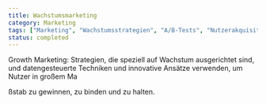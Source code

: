 ```yaml
---
title: Wachstumsmarketing
category: Marketing
tags: ["Marketing", "Wachstumsstrategien", "A/B-Tests", "Nutzerakquisition"]
status: completed
---
```

Growth Marketing: Strategien, die speziell auf Wachstum ausgerichtet sind, und datengesteuerte Techniken und innovative Ansätze verwenden, um Nutzer in großem Ma

ßstab zu gewinnen, zu binden und zu halten.